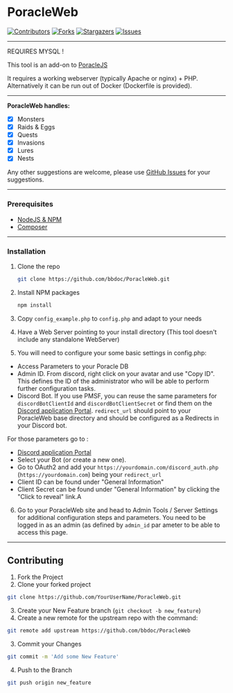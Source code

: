 # PoracleWeb


[![Contributors][contributors-shield]][contributors-url]
[![Forks][forks-shield]][forks-url]
[![Stargazers][stars-shield]][stars-url]
[![Issues][issues-shield]][issues-url]

---

REQUIRES MYSQL !

This tool is an add-on to [PoracleJS](https://github.com/KartulUdus/PoracleJS)

It requires a working webserver (typically Apache or nginx) + PHP.
Alternatively it can be run out of Docker (Dockerfile is provided).

---

**PoracleWeb handles:** 
- [x] Monsters
- [x] Raids & Eggs
- [x] Quests
- [x] Invasions
- [x] Lures
- [x] Nests

Any other suggestions are welcome, please use [GitHub Issues][issues-url] for your suggestions.

---

### Prerequisites

* [NodeJS & NPM](https://nodejs.org/en/download/)
* [Composer](https://getcomposer.org/download/)

---

### Installation

1. Clone the repo
   ```sh
   git clone https://github.com/bbdoc/PoracleWeb.git
   ```
2. Install NPM packages
   ```sh
   npm install
   ```
3. Copy `config_example.php` to `config.php` and adapt to your needs
4. Have a Web Server pointing to your install directory (This tool doesn't include any standalone WebServer)

5. You will need to configure your some basic settings in config.php:
- Access Parameters to your Poracle DB
- Admin ID. From discord, right click on your avatar and use "Copy ID". This defines the ID of the administrator who will be able to perform further configuration tasks.
- Discord Bot. If you use PMSF, you can reuse the same parameters for `discordBotClientId` and `discordBotClientSecret` or find them on the [Discord application Portal](https://discord.com/developers/applications). `redirect_url` should point to your PoracleWeb base directory and should be configured as a Redirects in your Discord bot. 

For those parameters go to :
- [Discord application Portal](https://discord.com/developers/applications)
- Select your Bot (or create a new one).
- Go to OAuth2 and add your `https://yourdomain.com/discord_auth.php` (`https://yourdomain.com`) being your `redirect_url`
- Client ID can be found under "General Information"
- Client Secret can be found under "General Information" by clicking the "Click to reveal" link.A

6. Go to your PoracleWeb site and head to Admin Tools / Server Settings for additional configuration steps and parameters. You need to be logged in as an admin (as defined by `admin_id` par
ameter to be able to access this page.

---

## Contributing

1. Fork the Project
2. Clone your forked project
```sh
git clone https://github.com/YourUserName/PoracleWeb.git
```
3. Create your New Feature branch (`git checkout -b new_feature`)
4. Create a new remote for the upstream repo with the command:
```sh
git remote add upstream https://github.com/bbdoc/PoracleWeb
```
3. Commit your Changes
```sh
git commit -m 'Add some New Feature'
```
4. Push to the Branch
```sh
git push origin new_feature
```

[contributors-shield]: https://img.shields.io/github/contributors/bbdoc/PoracleWeb.svg?style=for-the-badge
[contributors-url]: https://github.com/bbdoc/PoracleWeb/graphs/contributors
[forks-shield]: https://img.shields.io/github/forks/bbdoc/PoracleWeb.svg?style=for-the-badge
[forks-url]: https://github.com/bbdoc/PoracleWeb/network/members
[stars-shield]: https://img.shields.io/github/stars/bbdoc/PoracleWeb.svg?style=for-the-badge
[stars-url]: https://github.com/bbdoc/PoracleWeb/stargazers
[issues-shield]: https://img.shields.io/github/issues/bbdoc/PoracleWeb.svg?style=for-the-badge
[issues-url]: https://github.com/bbdoc/PoracleWeb/issues
